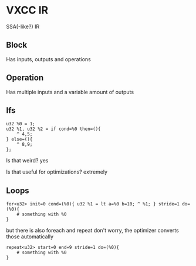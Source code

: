 # VXCC IR
SSA(-like?) IR

## Block
Has inputs, outputs and operations

## Operation
Has multiple inputs and a variable amount of outputs

## Ifs
```
u32 %0 = 1;
u32 %1, u32 %2 = if cond=%0 then=(){
    ^ 4,5;
} else=(){
    ^ 8,9;
};
```
Is that weird? yes

Is that useful for optimizations? extremely

## Loops
```
for<u32> init=0 cond=(%0){ u32 %1 = lt a=%0 b=10; ^ %1; } stride=1 do=(%0){
    # something with %0
}
```
but there is also foreach and repeat
don't worry, the optimizer converts those automatically
```
repeat<u32> start=0 end=9 stride=1 do=(%0){
    # something with %0
}
```